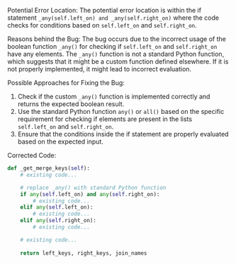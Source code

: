 Potential Error Location:
The potential error location is within the if statement `_any(self.left_on) and _any(self.right_on)` where the code checks for conditions based on `self.left_on` and `self.right_on`.

Reasons behind the Bug:
The bug occurs due to the incorrect usage of the boolean function `_any()` for checking if `self.left_on` and `self.right_on` have any elements. The `_any()` function is not a standard Python function, which suggests that it might be a custom function defined elsewhere. If it is not properly implemented, it might lead to incorrect evaluation.

Possible Approaches for Fixing the Bug:
1. Check if the custom `_any()` function is implemented correctly and returns the expected boolean result.
2. Use the standard Python function `any()` or `all()` based on the specific requirement for checking if elements are present in the lists `self.left_on` and `self.right_on`.
3. Ensure that the conditions inside the if statement are properly evaluated based on the expected input.

Corrected Code:
```python
def _get_merge_keys(self):
    # existing code...

    # replace _any() with standard Python function
    if any(self.left_on) and any(self.right_on):
        # existing code...
    elif any(self.left_on):
        # existing code...
    elif any(self.right_on):
        # existing code...

    # existing code...
    
    return left_keys, right_keys, join_names
```